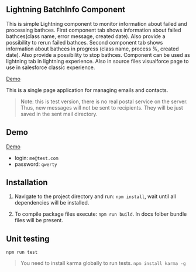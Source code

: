 ## Lightning BatchInfo Component


This is simple Lightning component to monitor information about failed and processing bathces.
First component tab shows information about failed bathces(class name, error message, created date). Also provide a possibility to rerun failed bathces.
Second component tab shows information about bathces in progress (class name, process %, created date). Also provide a possibility to stop bathces.
Component can be used as lightning tab in lightning experience. Also in source files visualforce page to use in salesforce classic experience.
 

 [Demo](https://githubsfdeploy.herokuapp.com/app/githubdeploy "Direct link")
 
 
 
This is a single page application for managing emails and contacts.

> Note: this is test version, there is no real postal service on the server. Thus, new messages will not be sent to recipients. They will be just saved in the sent mail directory.

## Demo

[Demo](https://vad1m198.github.io/mailbox-app/ "Direct link")

- login: `me@test.com`
- password: `qwerty`

## Installation

1. Navigate to the project directory and run: `npm install`, wait until all dependencies will be installed.

2. To compile package files execute: `npm run build`. In docs folber bundle files will be present.

## Unit testing

`npm run test`

> You need to install karma globally to run tests.  `npm install karma -g`